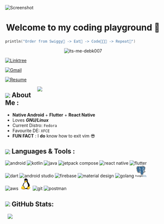 ![Screenshot](https://github.com/its-me-debk007/its-me-debk007/assets/81604986/8359273c-b075-4d69-8b4d-e09aa7725d6b)

<h1 align="center">Welcome to my coding playground 🧸</h1>

```kotlin
println("Order from Swiggy📱 -> Eat🍔 -> Code👨🏻‍💻 -> Repeat🔁")

```

<div align="center"> 
  <img src="https://komarev.com/ghpvc/?username=its-me-debk007&label=Visitors&color=B125EA&style=for-the-badge" alt="its-me-debk007" /> 
</div>

[![Linktree](https://img.shields.io/badge/Linktree-debk007-brightgreen?logo=linktree&style=social)](https://linktr.ee/debk007)

[![Gmail](https://img.shields.io/badge/Gmail-debashish.joy@gmail.com-brightgreen?logo=gmail&style=social)](mailto:debashish.joy@gmail.com)

[![Resume](https://img.shields.io/badge/Resume-PDF-brightgreen?logo=codementor&style=social)](https://docs.google.com/document/d/1c1O2wW19IBDm_Y1zx09Jzq8VsXCqY3dLzGQ79SUoU6I/edit)

<img align='right' src="https://i.pinimg.com/originals/e8/f4/53/e8f453469a3ec97ecd354df465d73913.gif" width="400">

## <img align="center" src="https://media.giphy.com/media/WUlplcMpOCEmTGBtBW/giphy.gif" width="36"> About Me :

- **Native Android** + **Flutter** + **React Native**
- Loves ***GNU/Linux***
- Current Distro: `Fedora`
- Favourite DE: `XFCE`
- **FUN FACT** : I **do** know how to exit vim 😎

## <img align="center" src="https://media.giphy.com/media/j2pOGeGYKe2xCCKwfi/giphy.gif" width="36"> Languages & Tools :

<div>
  <img src="https://github.com/its-me-debk007/its-me-debk007/assets/81604986/cb190d0e-a1fc-4c0a-a2bf-913b2d81388d" alt="android" width="38" height="38"/>
  <img src="https://user-images.githubusercontent.com/81604986/172085980-3855b718-b3e2-4925-84c9-5ae4992728c6.png" alt="kotlin" width="38" height="38"/>
  <img src="https://github.com/its-me-debk007/its-me-debk007/assets/81604986/d3745b13-8461-4c28-b786-59988a5192d5" alt="java" width="38" height="38"/>
  <img src="https://user-images.githubusercontent.com/81604986/192124824-b269cf71-7d13-4551-b706-1778c48efc1c.png" alt="jetpack compose" width="38" height="38"/>
  <img src="https://github.com/user-attachments/assets/0db5315d-7eba-4df6-8c7b-ef9718bab624" alt="react native" width="38" height="38"/>
  <img src="https://github.com/its-me-debk007/its-me-debk007/assets/81604986/8a7b6704-e015-4c7e-a4c6-a0ef32231f71" alt="flutter" width="38" height="38"/>
  <img src="https://github.com/its-me-debk007/its-me-debk007/assets/81604986/f59e877c-0744-4903-b51d-5ef01ee7a323" alt="dart" width="38" height="38"/>
  <img src="https://user-images.githubusercontent.com/81604986/192124986-61d32b7b-ed37-41be-8b19-28803e994ef2.svg" alt="android studio" width="38" height="38"/>
  <img src="https://www.vectorlogo.zone/logos/firebase/firebase-icon.svg" alt="firebase" width="38" height="38"/>
  <img src="https://user-images.githubusercontent.com/81604986/213571132-163c6f88-ce6c-4f6b-8062-e441463894ea.svg" alt="material design" width="38" height="38"/>
  <img src="https://user-images.githubusercontent.com/81604986/213559115-972767c0-806a-451a-9ab5-479ef7699c08.svg" alt="golang" width="38" height="38"/>
  <img src="https://raw.githubusercontent.com/devicons/devicon/master/icons/postgresql/postgresql-original-wordmark.svg" alt="postgresql" width="38" height="38"/>
  <img src="https://cdn.jsdelivr.net/gh/devicons/devicon/icons/amazonwebservices/amazonwebservices-plain-wordmark.svg" alt="aws" width="38" height="38"/>
  <img src="https://raw.githubusercontent.com/devicons/devicon/master/icons/linux/linux-original.svg" alt="linux" width="38" height="38"/>
  <img src="https://www.vectorlogo.zone/logos/git-scm/git-scm-icon.svg" alt="git" width="38" height="38"/>
  <img src="https://www.vectorlogo.zone/logos/getpostman/getpostman-icon.svg" alt="postman" width="38" height="38"/>
</div>

## <img src="https://media.giphy.com/media/ZCN6F3FAkwsyOGU2RS/giphy.gif" width="36"> GitHub Stats:

<img align="center" src="https://github-readme-stats.vercel.app/api/top-langs?username=its-me-debk007&show_icons=true&theme=radical&layout=compact&langs_count=4&border_radius=16" alt="" />
<img align="center" src="https://github-readme-streak-stats.herokuapp.com/?user=its-me-debk007&theme=radical&border_radius=16" alt="" />
<img width="430" align="center" src="https://github-readme-stats.vercel.app/api?username=its-me-debk007&show_icons=true&theme=radical&count_private=true&border_radius=16">
